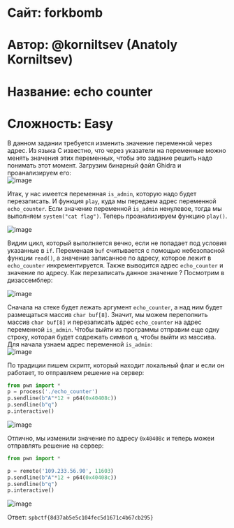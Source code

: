 
# Сайт: forkbomb
# Автор: @korniltsev (Anatoly Korniltsev)
# Название: echo counter
# Сложность: Easy


В данном задании требуется изменить значение переменной через адрес. Из языка C известно, что через указатели на переменные можно менять значения этих переменных, чтобы это задание решить надо понимать этот момент. Загрузим бинарный файл Ghidra и проанализируем его: <br />
![image](https://github.com/user-attachments/assets/a1ef1646-9467-414a-a290-74f7bf85a6ca)

Итак, у нас имеется переменная `is_admin`, которую надо будет перезаписать. И функция `play`, куда мы передаем адрес переменной `echo_counter`. Если значение переменной `is_admin` ненулевое, тогда 
мы выполняем `system("cat flag")`. Теперь проанализируем функцию `play()`. <br />

![image](https://github.com/user-attachments/assets/ec40b787-1390-4259-854f-206b75ea4a6c)

Видим цикл, который выполняется вечно, если не попадает под условия указанные в `if`. Переменаая `buf` считывается с помощью небезопасной функции `read()`, а значение записанное по адресу, 
которое лежит в `echo_counter` инкрементируется. Также выводится адрес `echo_counter` и значение по адресу.  Как перезаписать данное значение ? Посмотрим в дизассемблер: <br />

![image](https://github.com/user-attachments/assets/28f12f02-9440-4fd3-a9c0-4b9e71e7e209)

Сначала на стеке будет лежать аргумент `echo_counter`, а над ним будет размещаться массив `char buf[8]`. Значит, мы можем переполнить массив `char buf[8]` и перезаписать адрес `echo_counter` на адрес 
переменной `is_admin`. Чтобы выйти из программы отправим еще одну строку, которая будет содрежать символ `q`, чтобы выйти из массива. Для начала узнаем адрес переменной `is_admin`: <br />
![image](https://github.com/user-attachments/assets/fa0ff9c2-5700-44de-aa60-8c3e4722939d)

По традиции пишем скрипт, который находит локальный флаг и если он работает, то отправляем решение на сервер: <br />

```py
from pwn import *
p = process('./echo_counter')
p.sendline(b"A"*12 + p64(0x40408c))
p.sendline(b"q")
p.interactive()
```
![image](https://github.com/user-attachments/assets/8555dcb8-ea69-463b-bb91-3392d3d612f8) <br />

Отлично, мы изменили значение по адресу `0x40408c` и теперь можеи отправлять решение на сервер:
```py
from pwn import * 

p = remote('109.233.56.90', 11603)
p.sendline(b"A"*12 + p64(0x40408c))
p.sendline(b"q")
p.interactive()
```
![image](https://github.com/user-attachments/assets/bd8e1288-f671-43bd-b251-49c4093bd9b0)

Ответ: `spbctf{8d37ab5e5c104fec5d1671c4b67cb295}`
